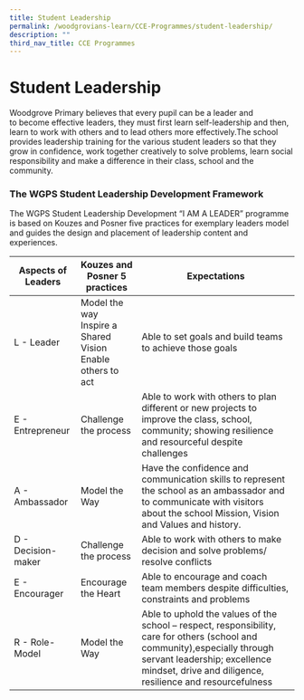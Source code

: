 ```yaml
---
title: Student Leadership
permalink: /woodgrovians-learn/CCE-Programmes/student-leadership/
description: ""
third_nav_title: CCE Programmes
---
```

# **Student Leadership**

Woodgrove Primary believes that every pupil can be a leader and to become effective leaders, they must first learn self-leadership and then, learn to work with others and to lead others more effectively.The school provides leadership training for the various student leaders so that they grow in confidence, work together creatively to solve problems, learn social responsibility and make a difference in their class, school and the community.

### The WGPS Student Leadership Development Framework

The WGPS Student Leadership Development “I AM A LEADER” programme is based on Kouzes and Posner five practices for exemplary leaders model and guides the design and placement of leadership content and experiences.

| Aspects of Leaders 	| Kouzes and Posner 5 practices 	| Expectations 	|
|---	|---	|---	|
| L - Leader 	| Model the way<br>Inspire a Shared Vision<br>Enable others to act 	| Able to set goals and build teams to achieve those goals<br>  	|
| E - Entrepreneur 	| Challenge the process 	| Able to work with others to plan different or new projects to improve the class, school, community; showing resilience and resourceful despite challenges 	|
| A - Ambassador 	| Model the Way 	| Have the confidence and communication skills to represent the school as an ambassador and to communicate with visitors about the school Mission, Vision and Values and history. 	|
| D - Decision-maker 	| Challenge the process 	| Able to work with others to make decision and solve problems/ resolve conflicts 	|
| E - Encourager 	| Encourage the Heart 	| Able to encourage and coach team members despite difficulties, constraints and problems 	|
| R - Role-Model 	| Model the Way 	| Able to uphold the values of the school – respect, responsibility, care for others (school and community),especially through servant leadership; excellence mindset, drive and diligence, resilience and resourcefulness 	|